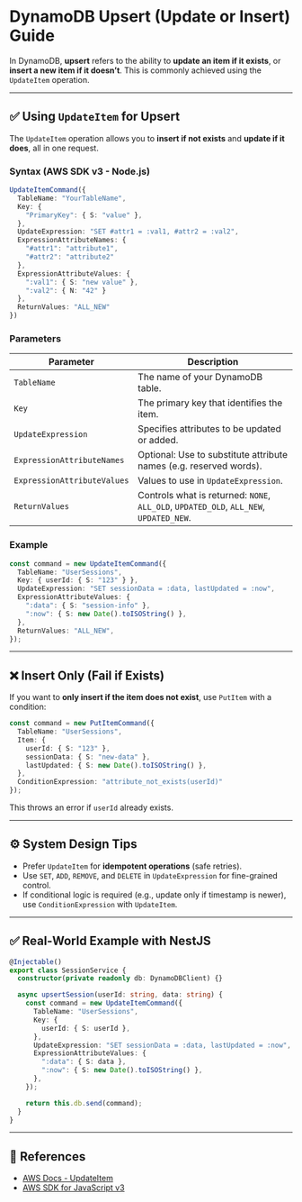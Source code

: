 
# DynamoDB Upsert (Update or Insert) Guide

In DynamoDB, **upsert** refers to the ability to **update an item if it exists**, or **insert a new item if it doesn’t**. This is commonly achieved using the `UpdateItem` operation.

---

## ✅ Using `UpdateItem` for Upsert

The `UpdateItem` operation allows you to **insert if not exists** and **update if it does**, all in one request.

### Syntax (AWS SDK v3 - Node.js)

```ts
UpdateItemCommand({
  TableName: "YourTableName",
  Key: {
    "PrimaryKey": { S: "value" },
  },
  UpdateExpression: "SET #attr1 = :val1, #attr2 = :val2",
  ExpressionAttributeNames: {
    "#attr1": "attribute1",
    "#attr2": "attribute2"
  },
  ExpressionAttributeValues: {
    ":val1": { S: "new value" },
    ":val2": { N: "42" }
  },
  ReturnValues: "ALL_NEW"
})
```

### Parameters

| Parameter | Description |
|----------|-------------|
| `TableName` | The name of your DynamoDB table. |
| `Key` | The primary key that identifies the item. |
| `UpdateExpression` | Specifies attributes to be updated or added. |
| `ExpressionAttributeNames` | Optional: Use to substitute attribute names (e.g. reserved words). |
| `ExpressionAttributeValues` | Values to use in `UpdateExpression`. |
| `ReturnValues` | Controls what is returned: `NONE`, `ALL_OLD`, `UPDATED_OLD`, `ALL_NEW`, `UPDATED_NEW`. |

### Example

```ts
const command = new UpdateItemCommand({
  TableName: "UserSessions",
  Key: { userId: { S: "123" } },
  UpdateExpression: "SET sessionData = :data, lastUpdated = :now",
  ExpressionAttributeValues: {
    ":data": { S: "session-info" },
    ":now": { S: new Date().toISOString() },
  },
  ReturnValues: "ALL_NEW",
});
```

---

## ❌ Insert Only (Fail if Exists)

If you want to **only insert if the item does not exist**, use `PutItem` with a condition:

```ts
const command = new PutItemCommand({
  TableName: "UserSessions",
  Item: {
    userId: { S: "123" },
    sessionData: { S: "new-data" },
    lastUpdated: { S: new Date().toISOString() },
  },
  ConditionExpression: "attribute_not_exists(userId)"
});
```

This throws an error if `userId` already exists.

---

## ⚙️ System Design Tips

- Prefer `UpdateItem` for **idempotent operations** (safe retries).
- Use `SET`, `ADD`, `REMOVE`, and `DELETE` in `UpdateExpression` for fine-grained control.
- If conditional logic is required (e.g., update only if timestamp is newer), use `ConditionExpression` with `UpdateItem`.

---

## ✅ Real-World Example with NestJS

```ts
@Injectable()
export class SessionService {
  constructor(private readonly db: DynamoDBClient) {}

  async upsertSession(userId: string, data: string) {
    const command = new UpdateItemCommand({
      TableName: "UserSessions",
      Key: {
        userId: { S: userId },
      },
      UpdateExpression: "SET sessionData = :data, lastUpdated = :now",
      ExpressionAttributeValues: {
        ":data": { S: data },
        ":now": { S: new Date().toISOString() },
      },
    });

    return this.db.send(command);
  }
}
```

---

## 📘 References

- [AWS Docs - UpdateItem](https://docs.aws.amazon.com/amazondynamodb/latest/APIReference/API_UpdateItem.html)
- [AWS SDK for JavaScript v3](https://docs.aws.amazon.com/AWSJavaScriptSDK/v3/latest/clients/client-dynamodb/)

